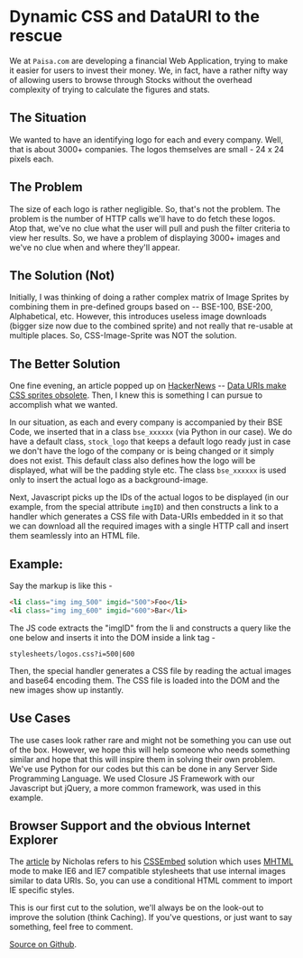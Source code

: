 # Dynamic CSS and DataURI to the rescue

We at `Paisa.com` are developing a financial Web Application, trying to make it easier for users to invest their money. We, in fact, have a rather nifty way of allowing users to browse through Stocks without the overhead complexity of trying to calculate the figures and stats.

## The Situation

We wanted to have an identifying logo for each and every company. Well, that is about 3000+ companies. The logos themselves are small - 24 x 24 pixels each.

## The Problem

The size of each logo is rather negligible. So, that's not the problem. The problem is the number of HTTP calls we'll have to do fetch these logos. Atop that, we've no clue what the user will pull and push the filter criteria to view her results. So, we have a problem of displaying 3000+ images and we've no clue when and where they'll appear.

## The Solution (Not)

Initially, I was thinking of doing a rather complex matrix of Image Sprites by combining them in pre-defined groups based on -- BSE-100, BSE-200, Alphabetical, etc. However, this introduces useless image downloads (bigger size now due to the combined sprite) and not really that re-usable at multiple places. So, CSS-Image-Sprite was NOT the solution.

## The Better Solution

One fine evening, an article popped up on [HackerNews](http://news.ycombinator.com/) -- [Data URIs make CSS sprites obsolete](http://www.nczonline.net/blog/2010/07/06/data-uris-make-css-sprites-obsolete/). Then, I knew this is something I can pursue to accomplish what we wanted.

In our situation, as each and every company is accompanied by their BSE Code, we inserted that in a class `bse_xxxxxx` (via Python in our case). We do have a default class, `stock_logo` that keeps a default logo ready just in case we don't have the logo of the company or is being changed or it simply does not exist. This default class also defines how the logo will be displayed, what will be the padding style etc. The class `bse_xxxxxx` is used only to insert the actual logo as a background-image.

Next, Javascript picks up the IDs of the actual logos to be displayed (in our example, from the special attribute `imgID`) and then constructs a link to a handler which generates a CSS file with Data-URIs embedded in it so that we can download all the required images with a single HTTP call and insert them seamlessly into an HTML file.

## Example:

Say the markup is like this -

```html
<li class="img img_500" imgid="500">Foo</li>
<li class="img img_600" imgid="600">Bar</li>
```

The JS code extracts the "imgID" from the li and constructs a query like the one below and inserts it into the DOM inside a link tag -

`stylesheets/logos.css?i=500|600`

Then, the special handler generates a CSS file by reading the actual images and base64 encoding them. The CSS file is loaded into the DOM and the new images show up instantly.

## Use Cases

The use cases look rather rare and might not be something you can use out of the box. However, we hope this will help someone who needs something similar and hope that this will inspire them in solving their own problem. We've use Python for our codes but this can be done in any Server Side Programming Language. We used Closure JS Framework with our Javascript but jQuery, a more common framework, was used in this example.

## Browser Support and the obvious Internet Explorer

The [article](http://www.nczonline.net/blog/2010/07/06/data-uris-make-css-sprites-obsolete/) by Nicholas refers to his [CSSEmbed](http://github.com/nzakas/cssembed) solution which uses [MHTML](http://en.wikipedia.org/wiki/MHTML) mode to make IE6 and IE7 compatible stylesheets that use internal images similar to data URIs. So, you can use a conditional HTML comment to import IE specific styles.

This is our first cut to the solution, we'll always be on the look-out to improve the solution (think Caching). If you've questions, or just want to say something, feel free to comment.

[Source on Github](http://github.com/Brajeshwar/datauri-dynamic-css).
